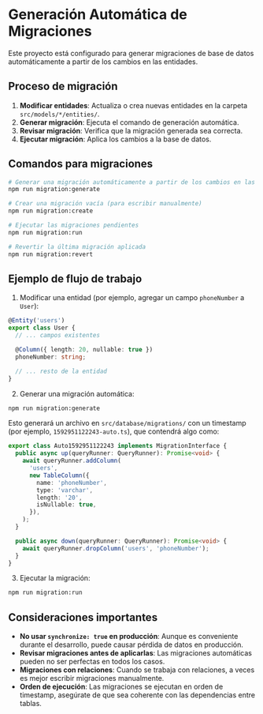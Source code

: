 # Generación Automática de Migraciones

Este proyecto está configurado para generar migraciones de base de datos automáticamente a partir de los cambios en las entidades.

## Proceso de migración

1. **Modificar entidades**: Actualiza o crea nuevas entidades en la carpeta `src/models/*/entities/`.
2. **Generar migración**: Ejecuta el comando de generación automática.
3. **Revisar migración**: Verifica que la migración generada sea correcta.
4. **Ejecutar migración**: Aplica los cambios a la base de datos.

## Comandos para migraciones

```bash
# Generar una migración automáticamente a partir de los cambios en las entidades
npm run migration:generate

# Crear una migración vacía (para escribir manualmente)
npm run migration:create

# Ejecutar las migraciones pendientes
npm run migration:run

# Revertir la última migración aplicada
npm run migration:revert
```

## Ejemplo de flujo de trabajo

1. Modificar una entidad (por ejemplo, agregar un campo `phoneNumber` a `User`):

```typescript
@Entity('users')
export class User {
  // ... campos existentes

  @Column({ length: 20, nullable: true })
  phoneNumber: string;

  // ... resto de la entidad
}
```

2. Generar una migración automática:

```bash
npm run migration:generate
```

Esto generará un archivo en `src/database/migrations/` con un timestamp (por ejemplo, `1592951122243-auto.ts`), que contendrá algo como:

```typescript
export class Auto1592951122243 implements MigrationInterface {
  public async up(queryRunner: QueryRunner): Promise<void> {
    await queryRunner.addColumn(
      'users',
      new TableColumn({
        name: 'phoneNumber',
        type: 'varchar',
        length: '20',
        isNullable: true,
      }),
    );
  }

  public async down(queryRunner: QueryRunner): Promise<void> {
    await queryRunner.dropColumn('users', 'phoneNumber');
  }
}
```

3. Ejecutar la migración:

```bash
npm run migration:run
```

## Consideraciones importantes

- **No usar `synchronize: true` en producción**: Aunque es conveniente durante el desarrollo, puede causar pérdida de datos en producción.
- **Revisar migraciones antes de aplicarlas**: Las migraciones automáticas pueden no ser perfectas en todos los casos.
- **Migraciones con relaciones**: Cuando se trabaja con relaciones, a veces es mejor escribir migraciones manualmente.
- **Orden de ejecución**: Las migraciones se ejecutan en orden de timestamp, asegúrate de que sea coherente con las dependencias entre tablas.
